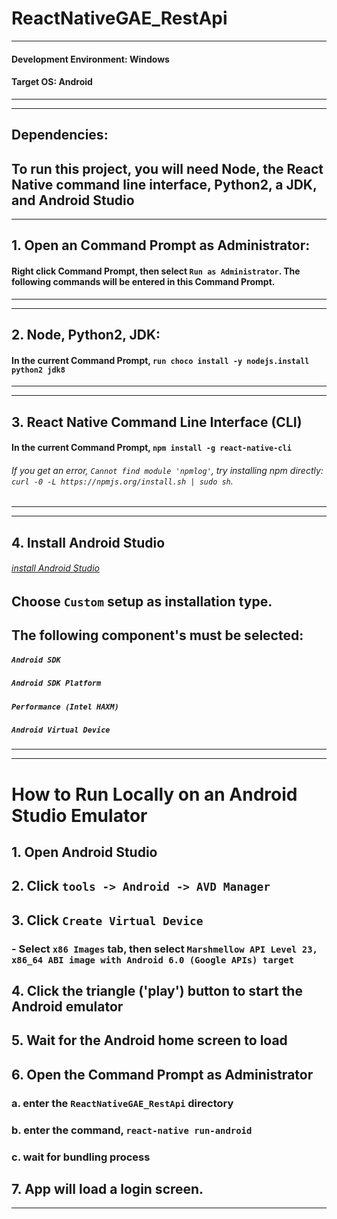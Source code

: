 # ReactNativeGAE_RestApi

---
#### Development Environment: Windows
#### Target OS: Android
---

---
## Dependencies:
To run this project, you will need Node, the React Native command line interface, Python2, a JDK, and Android Studio
---

---
## 1. Open an Command Prompt as Administrator:
#### Right click Command Prompt, then select `Run as Administrator`. The following commands will be entered in this Command Prompt.
---

---
## 2. Node, Python2, JDK:
#### In the current Command Prompt, `run choco install -y nodejs.install python2 jdk8`
---

---
## 3. React Native Command Line Interface (CLI)
#### In the current Command Prompt, `npm install -g react-native-cli`
###### If you get an error, `Cannot find module 'npmlog'`, try installing npm directly: `curl -0 -L https://npmjs.org/install.sh | sudo sh`.
---

---
## 4. Install Android Studio
###### [install Android Studio](https://developer.android.com/studio/index.html)
## Choose `Custom` setup as installation type. 
## The following component's must be selected:
##### `Android SDK`
##### `Android SDK Platform`
##### `Performance (Intel HAXM)`
##### `Android Virtual Device`
---

---
# How to Run Locally on an Android Studio Emulator
## 1. Open Android Studio
## 2. Click `tools -> Android -> AVD Manager`
## 3. Click `Create Virtual Device`
### - Select `x86 Images` tab, then select `Marshmellow API Level 23, x86_64 ABI image with Android 6.0 (Google APIs) target`
## 4. Click the triangle ('play') button to start the Android emulator
## 5. Wait for the Android home screen to load
## 6. Open the Command Prompt as Administrator
### a. enter the `ReactNativeGAE_RestApi` directory
### b. enter the command, `react-native run-android`
### c. wait for bundling process
## 7. App will load a login screen.
---
